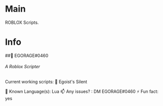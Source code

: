# Main
ROBLOX Scripts.

# Info
##👋 EGORAGE#0460
###### A Roblox Scripter

Current working scripts:
🔭 Egoist's Silent

🌱 Known Language(s): Lua
📫 Any issues? : DM EGORAGE#0460
⚡ Fun fact: yes
